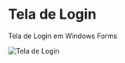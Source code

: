 # Tela de Login
Tela de Login em Windows Forms

![Tela de Login](https://github.com/josefabiodev/teladelogin/blob/main/Resource/TelaLogin?raw=true)

